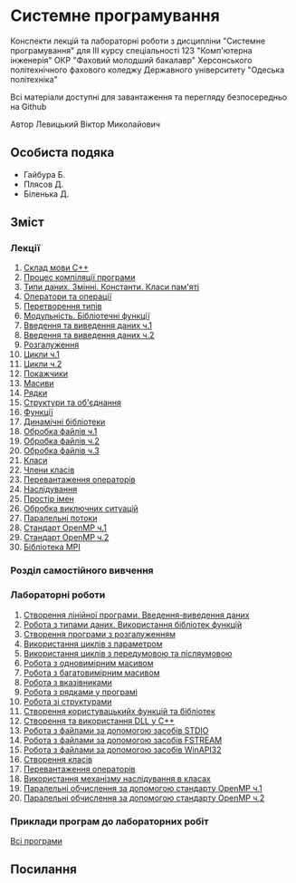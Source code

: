 # Системне програмування

Конспекти лекцій та лабораторні роботи з дисципліни "Системне програмування" для III курсу спеціальності 123 "Комп'ютерна інженерія" ОКР "Фаховий молодший бакалавр" Херсонського політехнічного фахового коледжу Державного університету "Одеська політехніка"

Всі матеріали доступні для завантаження та перегляду безпосередньо на Github 

Автор Левицький Віктор Миколайович

## Особиста подяка

* Гайбура Б.
* Плясов Д.
* Біленька Д.

## Зміст
### Лекції
1.  [Склад мови С++](Лекції/lec-01.md)
2.  [Процес компіляції програми](Лекції/lec-02.md)
3.  [Типи даних. Змінні. Константи. Класи пам'яті](Лекції/lec-03.md)
4.  [Оператори та операції](Лекції/lec-04.md)
5.  [Перетворення типів](Лекції/lec-05.md)
6.  [Модульність. Бібліотечні функції](Лекції/lec-06.md)
7.  [Введення та виведення даних ч.1](Лекції/lec-07.md)
8.  [Введення та виведення даних ч.2](Лекції/lec-08.md)
9.  [Розгалуження](Лекції/lec-09.md)
10. [Цикли ч.1](Лекції/lec-10.md)
11. [Цикли ч.2](Лекції/lec-11.md)
12. [Покажчики](Лекції/lec-12.md)
13. [Масиви](Лекції/lec-13.md)
14. [Рядки](Лекції/lec-14.md)
15. [Структури та об'єднання](Лекції/lec-15.md)
16. [Функції](Лекції/lec-16.md)
17. [Динамічні бібліотеки](Лекції/lec-17.md)
18. [Обробка файлів ч.1](Лекції/lec-18.md)
19. [Обробка файлів ч.2](Лекції/lec-19.md)
20. [Обробка файлів ч.3](Лекції/lec-20.md)
21. [Класи](Лекції/lec-21.md)
22. [Члени класів](Лекції/lec-22.md)
23. [Перевантаження операторів](Лекції/lec-23.md)
24. [Наслідування](Лекції/lec-24.md)
25. [Простір імен](Лекції/lec-25.md)
26. [Обробка виключних ситуацій](Лекції/lec-26.md)
27. [Паралельні потоки](Лекції/lec-27.md)
28. [Стандарт OpenMP ч.1](Лекції/lec-28.md)
29. [Стандарт OpenMP ч.2](Лекції/lec-29.md)
30. [Бібліотека MPI](Лекції/lec-30.md)



### Розділ самостійного вивчення

### Лабораторні роботи

1. [Створення лінійної програми. Введення-виведення даних](Лабораторні/lab-01.md)
2. [Робота з типами даних. Використання бібліотек функцій](Лабораторні/lab-02.md)
3. [Створення програми з розгалуженням](Лабораторні/lab-03.md)
4. [Використання циклів з параметром](Лабораторні/lab-04.md)
5. [Використання циклів з передумовою та післяумовою](Лабораторні/lab-05.md)
6. [Робота з одновимірним масивом](Лабораторні/lab-06.md)
7. [Робота з багатовимірним масивом](Лабораторні/lab-07.md)
8. [Робота з вказівниками](Лабораторні/lab-08.md)
9. [Робота з рядками у програмі](Лабораторні/lab-09.md)
10. [Робота зі структурами](Лабораторні/lab-10.md)
11. [Створення користувацькийх функцій та бібліотек](Лабораторні/lab-11.md)
12. [Створення та використання DLL у C++](Лабораторні/lab-12.md)
13. [Робота з файлами за допомогою засобів STDIO](Лабораторні/lab-13.md)
14. [Робота з файлами за допомогою засобів FSTREAM](Лабораторні/lab-14.md)
15. [Робота з файлами за допомогою засобів WinAPI32](Лабораторні/lab-15.md)
16. [Створення класів](Лабораторні/lab-16.md)
17. [Перевантаження операторів](Лабораторні/lab-17.md)
18. [Використання механізму наслідування в класах](Лабораторні/lab-18.md)
19. [Паралельні обчислення за допомогою стандарту OpenMP ч.1](Лабораторні/lab-19.md)
20. [Паралельні обчислення за допомогою стандарту OpenMP ч.2](Лабораторні/lab-20.md)


### Приклади програм до лабораторних робіт

[Всі програми](Лабораторні/src/)



## Посилання


